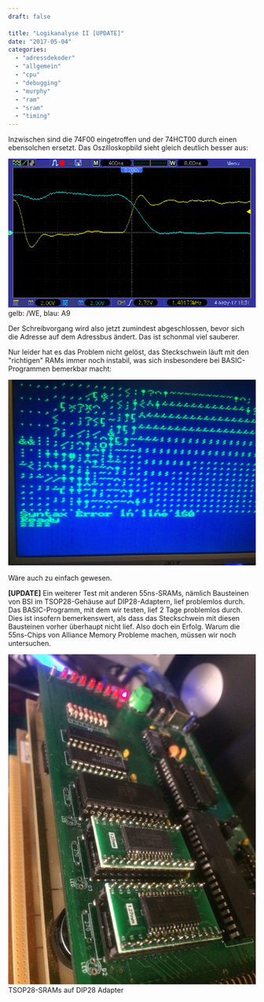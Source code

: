 ```yaml
---
draft: false

title: "Logikanalyse II [UPDATE]"
date: "2017-05-04"
categories: 
  - "adressdekoder"
  - "allgemein"
  - "cpu"
  - "debugging"
  - "murphy"
  - "ram"
  - "sram"
  - "timing"
---
```


Inzwischen sind die 74F00 eingetroffen und der 74HCT00 durch einen ebensolchen ersetzt. Das Oszilloskopbild sieht gleich deutlich besser aus:

![](images/tekway449_3.gif) gelb: /WE, blau: A9

Der Schreibvorgang wird also jetzt zumindest abgeschlossen, bevor sich die Adresse auf dem Adressbus ändert. Das ist schonmal viel sauberer.

Nur leider hat es das Problem nicht gelöst, das Steckschwein läuft mit den "richtigen" RAMs immer noch instabil, was sich insbesondere bei BASIC-Programmen bemerkbar macht:

![photo_2017-05-04_19-56-29](images/photo_2017-05-04_19-56-29.jpg)

Wäre auch zu einfach gewesen.

**\[UPDATE\]** Ein weiterer Test mit anderen 55ns-SRAMs, nämlich Bausteinen von BSI im TSOP28-Gehäuse auf DIP28-Adaptern, lief problemlos durch. Das BASIC-Programm, mit dem wir testen, lief 2 Tage problemlos durch. Dies ist insofern bemerkenswert, als dass das Steckschwein mit diesen Bausteinen vorher überhaupt nicht lief. Also doch ein Erfolg. Warum die 55ns-Chips von Alliance Memory Probleme machen, müssen wir noch untersuchen.

![](images/photo_2017-05-06_19-57-10.jpg) TSOP28-SRAMs auf DIP28 Adapter
